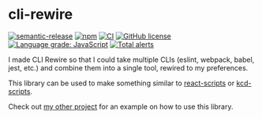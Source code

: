 # cli-rewire

[![semantic-release](https://img.shields.io/badge/%20%20%F0%9F%93%A6%F0%9F%9A%80-semantic--release-e10079.svg)](https://github.com/semantic-release/semantic-release)
[![npm](https://img.shields.io/npm/v/cli-rewire)](https://www.npmjs.com/package/cli-rewire)
[![CI](https://github.com/jr-codes/cli-rewire/workflows/CI/badge.svg)](https://github.com/jr-codes/cli-rewire/actions)
[![GitHub license](https://img.shields.io/badge/license-MIT-blue.svg)](https://github.com/jr-codes/cli-rewire/blob/master/LICENSE)
[![Language grade: JavaScript](https://img.shields.io/lgtm/grade/javascript/g/jr-codes/cli-rewire.svg?logo=lgtm&logoWidth=18)](https://lgtm.com/projects/g/jr-codes/cli-rewire/context:javascript)
[![Total alerts](https://img.shields.io/lgtm/alerts/g/jr-codes/cli-rewire.svg?logo=lgtm&logoWidth=18)](https://lgtm.com/projects/g/jr-codes/cli-rewire/alerts/)

I made CLI Rewire so that I could take multiple CLIs (eslint, webpack, babel, jest, etc.) and combine them into a single tool, rewired to my preferences.

This library can be used to make something similar to [react-scripts](https://github.com/facebook/create-react-app/tree/master/packages/react-scripts) or [kcd-scripts](https://github.com/kentcdodds/kcd-scripts).

Check out [my other project](https://github.com/jr-codes/u) for an example on how to use this library.
